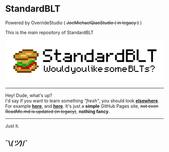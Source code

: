 # StandardBLT
Powered by OverrideStudio ( ~~JoeMichaelQiaoStudio ( in legacy )~~ )

This is the main repository of StandardBLT

![StandardBLT Logo](/images/logo.png)  

------

Hey! Dude, what's up?  
I'd say if you want to learn something *"fresh"*, you should look [**elsewhere**](https://github.com/OverrideStudio/StandardBLT/). For example [**here**](https://github.com/OverrideStudio/StandardBLT/tree/1.18.2_Fabric/), and [**here**](https://github.com/OverrideStudio/StandardBLT/tree/1.12.2_Forge/). It's just a **simple** GitHub Pages site, ~~not even ReadMe.md is updated (in legacy)~~, **nothing fancy**.  

------
Just it.
## ¯\\_(ツ)_/¯